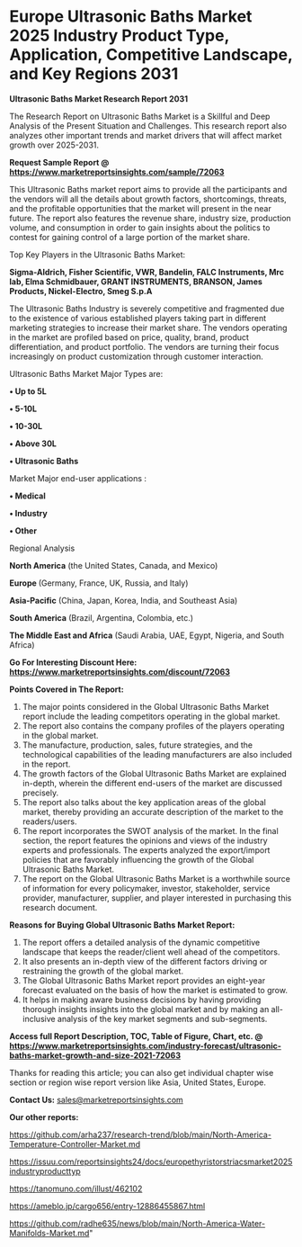 # Europe Ultrasonic Baths Market 2025 Industry Product Type, Application, Competitive Landscape, and Key Regions 2031

<strong>Ultrasonic Baths Market Research Report 2031</strong>

The Research Report on Ultrasonic Baths Market is a Skillful and Deep Analysis of the Present Situation and Challenges. This research report also analyzes other important trends and market drivers that will affect market growth over 2025-2031.

<strong>Request Sample Report @ <a href=https://www.marketreportsinsights.com/sample/72063>https://www.marketreportsinsights.com/sample/72063</a></strong>

This Ultrasonic Baths market report aims to provide all the participants and the vendors will all the details about growth factors, shortcomings, threats, and the profitable opportunities that the market will present in the near future. The report also features the revenue share, industry size, production volume, and consumption in order to gain insights about the politics to contest for gaining control of a large portion of the market share.

Top Key Players in the Ultrasonic Baths Market:

<strong>Sigma-Aldrich, Fisher Scientific, VWR, Bandelin, FALC Instruments, Mrc lab, Elma Schmidbauer, GRANT INSTRUMENTS, BRANSON, James Products, Nickel-Electro, Smeg S.p.A</strong>

The Ultrasonic Baths Industry is severely competitive and fragmented due to the existence of various established players taking part in different marketing strategies to increase their market share. The vendors operating in the market are profiled based on price, quality, brand, product differentiation, and product portfolio. The vendors are turning their focus increasingly on product customization through customer interaction.

Ultrasonic Baths Market Major Types are:

<strong>• Up to 5L

• 5-10L

• 10-30L

• Above 30L

• Ultrasonic Baths</strong>

Market Major end-user applications :

<strong>• Medical

• Industry

• Other</strong>

Regional Analysis

</u><strong><b>North America</b></strong> (the United States, Canada, and Mexico)

<strong><b>Europe </b></strong>(Germany, France, UK, Russia, and Italy)

<strong><b>Asia-Pacific</b></strong> (China, Japan, Korea, India, and Southeast Asia)

<strong><b>South America</b></strong> (Brazil, Argentina, Colombia, etc.)

<strong><b>The Middle East and Africa</b></strong> (Saudi Arabia, UAE, Egypt, Nigeria, and South Africa)

<strong>Go For Interesting Discount Here: <a href=https://www.marketreportsinsights.com/discount/72063>https://www.marketreportsinsights.com/discount/72063</a></strong>

<strong>Points Covered in The Report:</strong>
<ol>
  <li>The major points considered in the Global Ultrasonic Baths Market report include the leading competitors operating in the global market.</li>
  <li>The report also contains the company profiles of the players operating in the global market.</li>
  <li>The manufacture, production, sales, future strategies, and the technological capabilities of the leading manufacturers are also included in the report.</li>
  <li>The growth factors of the Global Ultrasonic Baths Market are explained in-depth, wherein the different end-users of the market are discussed precisely.</li>
  <li>The report also talks about the key application areas of the global market, thereby providing an accurate description of the market to the readers/users.</li>
  <li>The report incorporates the SWOT analysis of the market. In the final section, the report features the opinions and views of the industry experts and professionals. The experts analyzed the export/import policies that are favorably influencing the growth of the Global Ultrasonic Baths Market.</li>
  <li>The report on the Global Ultrasonic Baths Market is a worthwhile source of information for every policymaker, investor, stakeholder, service provider, manufacturer, supplier, and player interested in purchasing this research document.</li>
</ol>
<strong>Reasons for Buying Global Ultrasonic Baths Market Report:</strong>

<ol>
  <li>The report offers a detailed analysis of the dynamic competitive landscape that keeps the reader/client well ahead of the competitors.</li>
  <li>It also presents an in-depth view of the different factors driving or restraining the growth of the global market.</li>
  <li>The Global Ultrasonic Baths Market report provides an eight-year forecast evaluated on the basis of how the market is estimated to grow.</li>
  <li>It helps in making aware business decisions by having providing thorough insights insights into the global market and by making an all-inclusive analysis of the key market segments and sub-segments.</li>
</ol>
<strong>Access full Report Description, TOC, Table of Figure, Chart, etc. @ <a href=https://www.marketreportsinsights.com/industry-forecast/ultrasonic-baths-market-growth-and-size-2021-72063>https://www.marketreportsinsights.com/industry-forecast/ultrasonic-baths-market-growth-and-size-2021-72063</a></strong>


Thanks for reading this article; you can also get individual chapter wise section or region wise report version like Asia, United States, Europe.

<strong>Contact Us:</strong>
sales@marketreportsinsights.com

<strong>Our other reports:</strong>

<a href=https://github.com/arha237/research-trend/blob/main/North-America-Temperature-Controller-Market.md>https://github.com/arha237/research-trend/blob/main/North-America-Temperature-Controller-Market.md</a>

<a href=https://issuu.com/reportsinsights24/docs/europethyristorstriacsmarket2025industryproducttyp>https://issuu.com/reportsinsights24/docs/europethyristorstriacsmarket2025industryproducttyp</a>

<a href=https://tanomuno.com/illust/462102>https://tanomuno.com/illust/462102</a>

<a href=https://ameblo.jp/cargo656/entry-12886455867.html>https://ameblo.jp/cargo656/entry-12886455867.html</a>

<a href=https://github.com/radhe635/news/blob/main/North-America-Water-Manifolds-Market.md>https://github.com/radhe635/news/blob/main/North-America-Water-Manifolds-Market.md</a>"
